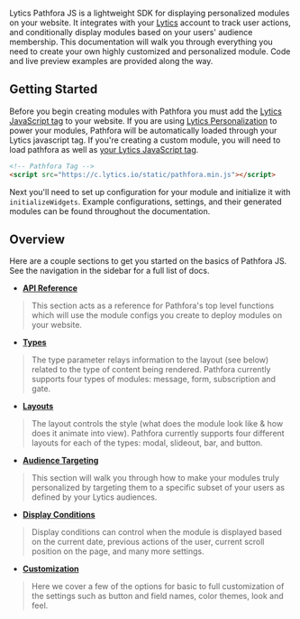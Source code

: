 Lytics Pathfora JS is a lightweight SDK for displaying personalized modules on your website. It integrates with your [Lytics](http://www.getlytics.com/) account to track user actions, and conditionally display modules based on your users' audience membership. This documentation will walk you through everything you need to create your own highly customized and personalized module. Code and live preview examples are provided along the way.

## Getting Started
Before you begin creating modules with Pathfora you must add the [Lytics JavaScript tag](https://learn.lytics.com/understanding/product-docs/lytics-javascript-tag/configuration) to your website. If you are using [Lytics Personalization](https://learn.lytics.com/understanding/product-docs/web-personalization/web-personalization-introduction) to power your modules, Pathfora will be automatically loaded through your Lytics javascript tag. If you're creating a custom module, you will need to load pathfora as well as [your Lytics JavaScript tag](https://learn.lytics.com/understanding/product-docs/lytics-javascript-tag/configuration).

``` html
<!-- Pathfora Tag -->
<script src="https://c.lytics.io/static/pathfora.min.js"></script>
```

Next you'll need to set up configuration for your module and initialize it with `initializeWidgets`. Example configurations, settings, and their generated modules can be found throughout the documentation.

## Overview
Here are a couple sections to get you started on the basics of Pathfora JS. See the navigation in the sidebar for a full list of docs.

- **[API Reference](api/methods.md)** 
> This section acts as a reference for Pathfora's top level functions which will use the module configs you create to deploy modules on your website.

- **[Types](types/message.md)** 
> The type parameter relays information to the layout (see below) related to the type of content being rendered. Pathfora currently supports four types of modules: message, form, subscription and gate.

- **[Layouts](layouts/modal.md)**
> The layout controls the style (what does the module look like & how does it animate into view). Pathfora currently supports four different layouts for each of the types: modal, slideout, bar, and button.

- **[Audience Targeting](targeting.md)**
> This section will walk you through how to make your modules truly personalized by targeting them to a specific subset of your users as defined by your Lytics audiences.

- **[Display Conditions](display_conditions.md)**
> Display conditions can control when the module is displayed based on the current date, previous actions of the user, current scroll position on the page, and many more settings.

- **[Customization](customization/themes.md)** 
> Here we cover a few of the options for basic to full customization of the settings such as button and field names, color themes, look and feel.